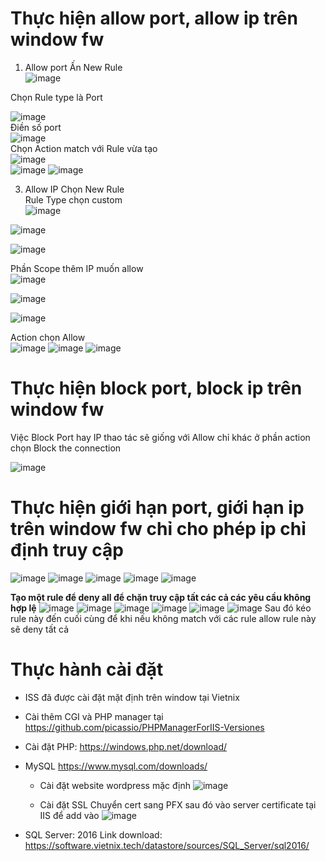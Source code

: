 # Thực hiện allow port, allow ip trên window fw
1. Allow port
Ấn New Rule  
![image](https://github.com/user-attachments/assets/38ef13e9-dc23-4547-8199-280c5aba72fc)  

Chọn Rule type là Port    

![image](https://github.com/user-attachments/assets/9d6700d3-6c2c-49ec-856c-82b577c48db1)  
Điền số port   
![image](https://github.com/user-attachments/assets/8c3143cb-8b0f-4e7b-8e7c-217f4b8c825a)  
Chọn Action match với Rule vừa tạo   
![image](https://github.com/user-attachments/assets/a713454c-6ed4-4761-91aa-3cb6fb3ae258)  
![image](https://github.com/user-attachments/assets/ed69d52e-25b9-44be-ac82-4e9ba6cb6384)
![image](https://github.com/user-attachments/assets/dc9fa964-6c8c-4b33-877d-8dbd760dc909)

3. Allow IP
Chọn New Rule   
Rule Type chọn custom  
![image](https://github.com/user-attachments/assets/3562d66a-77a4-4683-8261-5c7abd5077c8)

![image](https://github.com/user-attachments/assets/6ba3bf21-c723-4306-9a52-54e1cb3ac999)

![image](https://github.com/user-attachments/assets/a044732f-8f6b-4e1e-a58e-839c0aa3d3bc)  

Phần Scope thêm IP muốn allow   
![image](https://github.com/user-attachments/assets/ce63bcbf-6631-4b65-b4bf-872e4f3ef5fb)

![image](https://github.com/user-attachments/assets/d7fb5667-9d40-4ccf-bf74-d360817c3dbf)

![image](https://github.com/user-attachments/assets/1b8500d2-7702-4054-8a7e-61bcaa981311)  

Action chọn Allow   
![image](https://github.com/user-attachments/assets/9f08a1c8-8c60-4b73-bba3-1f7ec71b25bd)
![image](https://github.com/user-attachments/assets/f178210a-c809-40fa-bebd-e3934e0ea66a)
![image](https://github.com/user-attachments/assets/2f632b69-6ade-46c2-97bc-d2fb208031a7)





# Thực hiện block port, block ip trên window fw
Việc Block Port hay IP thao tác sẽ giống với Allow chỉ khác ở phần action chọn Block the connection

![image](https://github.com/user-attachments/assets/ff40446e-d269-4234-85cf-a38282aa38b9)

# Thực hiện giới hạn port, giới hạn ip trên window fw chỉ cho phép ip chỉ định truy cập
![image](https://github.com/user-attachments/assets/466b0cf1-42cf-414c-9fde-24ef51ec8f6c)
![image](https://github.com/user-attachments/assets/eeef446a-e082-41cb-a861-ca12f5792676)
![image](https://github.com/user-attachments/assets/221aeb84-c5be-4b79-9e12-b12cebbf93a0)
![image](https://github.com/user-attachments/assets/3deed9f4-2cff-434b-b98b-9e95659a5bfc)
![image](https://github.com/user-attachments/assets/8d004815-c56f-455f-99b7-2e8536437212)

**Tạo một rule để deny all để chặn truy cập tất các cả các yêu cầu không hợp lệ**
![image](https://github.com/user-attachments/assets/7f61211e-4101-446f-9e82-b3c06184af2b)
![image](https://github.com/user-attachments/assets/ce3e463f-a965-4071-8ea0-6daf47df184f)
![image](https://github.com/user-attachments/assets/9d9c5caf-7778-45d7-b5f6-f23934b67102)
![image](https://github.com/user-attachments/assets/0d9cb020-e42c-4c43-9644-c74b6e4fb676)
![image](https://github.com/user-attachments/assets/5dc54f6a-a961-458b-b256-5c7951463956)
![image](https://github.com/user-attachments/assets/0894e129-cf5a-4070-b4cc-60f59db6f83f)
Sau đó kéo rule này đến cuối cùng để khi nếu không match với các rule allow rule này sẽ deny tất cả



















# Thực hành cài đặt 
- ISS đã được cài đặt mặt định trên window tại Vietnix  
- Cài thêm CGI và PHP manager tại https://github.com/picassio/PHPManagerForIIS-Versiones
- Cài đặt PHP: https://windows.php.net/download/
- MySQL https://www.mysql.com/downloads/ 

  + Cài đặt website wordpress mặc định
![image](https://github.com/user-attachments/assets/f165d970-33b0-4ef2-bff8-e08f135d5b1b)

  + Cài đặt SSL
Chuyển cert sang PFX sau đó vào server certificate tại IIS để add vào
![image](https://github.com/user-attachments/assets/49203e4c-2bc3-466a-8ac0-3a3be02c1bfc)

- SQL Server: 2016 
Link download: https://software.vietnix.tech/datastore/sources/SQL_Server/sql2016/

